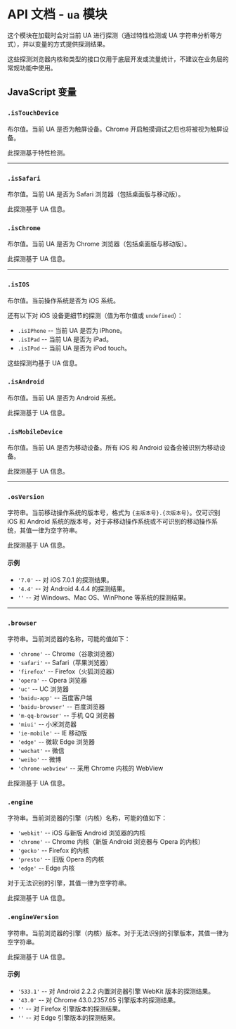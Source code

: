 # API 文档 - `ua` 模块

这个模块在加载时会对当前 UA 进行探测（通过特性检测或 UA 字符串分析等方式），并以变量的方式提供探测结果。

这些探测浏览器内核和类型的接口仅用于底层开发或流量统计，不建议在业务层的常规功能中使用。

## JavaScript 变量 <a name="js-var">&nbsp;</a>

### `.isTouchDevice` <a name="js-var--isTouchDevice">&nbsp;</a>

布尔值。当前 UA 是否为触屏设备。Chrome 开启触摸调试之后也将被视为触屏设备。

此探测基于特性检测。

***

### `.isSafari` <a name="js-var--isSafari">&nbsp;</a>

布尔值。当前 UA 是否为 Safari 浏览器（包括桌面版与移动版）。

此探测基于 UA 信息。

### `.isChrome` <a name="js-var--isChrome">&nbsp;</a>

布尔值。当前 UA 是否为 Chrome 浏览器（包括桌面版与移动版）。

此探测基于 UA 信息。

***

### `.isIOS` <a name="js-var--isIOS">&nbsp;</a>

布尔值。当前操作系统是否为 iOS 系统。

还有以下对 iOS 设备更细节的探测（值为布尔值或 `undefined`）：

* `.isIPhone` -- 当前 UA 是否为 iPhone。
* `.isIPad` -- 当前 UA 是否为 iPad。
* `.isIPod` -- 当前 UA 是否为 iPod touch。

这些探测均基于 UA 信息。

### `.isAndroid` <a name="js-var--isAndroid">&nbsp;</a>

布尔值。当前 UA 是否为 Android 系统。

此探测基于 UA 信息。

### `.isMobileDevice` <a name="js-var--isMobileDevice">&nbsp;</a>

布尔值。当前 UA 是否为移动设备。所有 iOS 和 Android 设备会被识别为移动设备。

此探测基于 UA 信息。

***

### `.osVersion` <a name="js-var--osVersion">&nbsp;</a>

字符串。当前移动操作系统的版本号，格式为 `{主版本号}.{次版本号}`。仅可识别 iOS 和 Android 系统的版本号，对于非移动操作系统或不可识别的移动操作系统，其值一律为空字符串。

此探测基于 UA 信息。

#### 示例

* `'7.0'` -- 对 iOS 7.0.1 的探测结果。
* `'4.4'` -- 对 Android 4.4.4 的探测结果。
* `''` -- 对 Windows、Mac OS、WinPhone 等系统的探测结果。

***

### `.browser` <a name="js-var--browser">&nbsp;</a>

字符串。当前浏览器的名称，可能的值如下：

* `'chrome'` -- Chrome（谷歌浏览器）
* `'safari'` -- Safari（苹果浏览器）
* `'firefox'` -- Firefox（火狐浏览器）
* `'opera'` -- Opera 浏览器
* `'uc'` -- UC 浏览器
* `'baidu-app'` -- 百度客户端
* `'baidu-browser'` -- 百度浏览器
* `'m-qq-browser'` -- 手机 QQ 浏览器
* `'miui'` -- 小米浏览器
* `'ie-mobile'` -- IE 移动版
* `'edge'` -- 微软 Edge 浏览器
* `'wechat'` -- 微信
* `'weibo'` -- 微博
* `'chrome-webview'` -- 采用 Chrome 内核的 WebView

此探测基于 UA 信息。

### `.engine` <a name="js-var--engine">&nbsp;</a>

字符串。当前浏览器的引擎（内核）名称，可能的值如下：

* `'webkit'` -- iOS 与新版 Android 浏览器的内核
* `'chrome'` -- Chrome 内核（新版 Android 浏览器与 Opera 的内核）
* `'gecko'` -- Firefox 的内核
* `'presto'` -- 旧版 Opera 的内核
* `'edge'` -- Edge 内核

对于无法识别的引擎，其值一律为空字符串。

此探测基于 UA 信息。

### `.engineVersion` <a name="js-var--engineVersion">&nbsp;</a>

字符串。当前浏览器的引擎（内核）版本。对于无法识别的引擎版本，其值一律为空字符串。

此探测基于 UA 信息。

#### 示例

* `'533.1'` -- 对 Android 2.2.2 内置浏览器引擎 WebKit 版本的探测结果。
* `'43.0'` -- 对 Chrome 43.0.2357.65 引擎版本的探测结果。
* `''` -- 对 Firefox 引擎版本的探测结果。
* `''` -- 对 Edge 引擎版本的探测结果。
